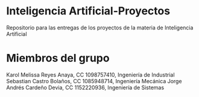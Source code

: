 # Inteligencia Artificial-Proyectos
Repositorio para las entregas de los proyectos de la materia de Inteligencia Artificial

# Miembros del grupo

Karol Melissa Reyes Anaya, CC 1098757410, Ingeniería de Industrial
    Sebastian Castro Bolaños, CC 1085948714, Ingeniería Mecánica
       Jorge Andrés Cardeño Devia, CC 1152220936, Ingeniería de Sistemas
  
